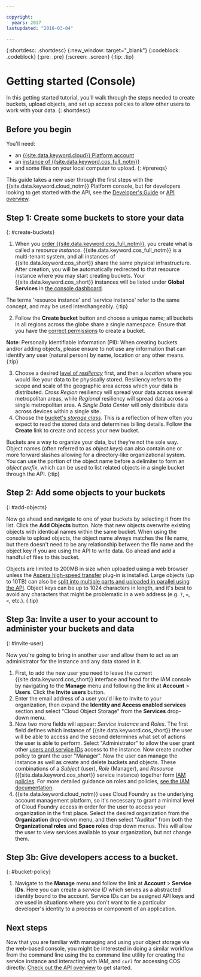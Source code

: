 ```yaml
---

copyright:
  years: 2017
lastupdated: "2018-03-04"

---
```

{:shortdesc: .shortdesc}
{:new_window: target="_blank"}
{:codeblock: .codeblock}
{:pre: .pre}
{:screen: .screen}
{:tip: .tip}


# Getting started (Console)

In this getting started tutorial, you'll walk through the steps needed to create buckets, upload objects, and set up access policies to allow other users to work with your data.
{: shortdesc}

## Before you begin
You'll need:
  * an [{{site.data.keyword.cloud}} Platform account](https://console.bluemix.net/registration/?target=%2Fcatalog%2Finfrastructure%2Fcloud-object-storage)
  * an [instance of {{site.data.keyword.cos_full_notm}}](/docs/services/cloud-object-storage/basics/order-storage.html)
  * and some files on your local computer to upload.
{: #prereqs}

This guide takes a new user through the first steps with the {{site.data.keyword.cloud_notm}} Platform console, but for developers looking to get started with the API, see the [Developer's Guide](/docs/services/cloud-object-storage/basics/developers.html) or [API overview](/docs/services/cloud-object-storage/api-reference/about-compatibility-api.html).

## Step 1: Create some buckets to store your data
{: #create-buckets}

  1. When you [order {{site.data.keyword.cos_full_notm}}](/docs/services/cloud-object-storage/basics/order-storage.html), you create what is called a _resource instance_. {{site.data.keyword.cos_full_notm}} is a multi-tenant system, and all instances of {{site.data.keyword.cos_short}} share the same physical infrastructure.  After creation, you will be automatically redirected to that resource instance where you may start creating buckets. Your {{site.data.keyword.cos_short}} instances will be listed under **Global Services** in [the console dashboard](https://console.bluemix.net/dashboard/apps).

The terms 'resource instance' and 'service instance' refer to the same concept, and may be used interchangeably.
{:tip}

  2. Follow the **Create bucket** button and choose a unique name; all buckets in all regions across the globe share a single namespace. Ensure that you have the [correct permissions](/docs/services/cloud-object-storage/iam/buckets.html) to create a bucket.

  **Note**: Personally Identifiable Information (PII): When creating buckets and/or adding objects, please ensure to not use any information that can identify any user (natural person) by name, location or any other means.
  {:tip}

  3. Choose a desired [level of _resiliency_](/docs/services/cloud-object-storage/basics/endpoints.html) first, and then a _location_ where you would like your data to be physically stored. Resiliency refers to the scope and scale of the geographic area across which your data is distributed. _Cross Region_ resiliency will spread your data across several metropolitan areas, while _Regional_ resiliency will spread data across a single metropolitan area.  A _Single Data Center_ will only distribute data across devices within a single site.
  4. Choose the [bucket's _storage class_](/docs/services/cloud-object-storage/basics/classes.html). This is a reflection of how often you expect to read the stored data and determines billing details. Follow the **Create** link to create and access your new bucket.

  Buckets are a way to organize your data, but they're not the sole way. Object names (often referred to as _object keys_) can also contain one or more forward slashes allowing for a directory-like organizational system. You can use the portion of the object name before a delimiter to form an _object prefix_, which can be used to list related objects in a single bucket through the API.
{:tip}


## Step 2: Add some objects to your buckets
{: #add-objects}

Now go ahead and navigate to one of your buckets by selecting it from the list.  Click the **Add Objects** button. Note that new objects overwrite existing objects with identical names within the same bucket. When using the console to upload objects, the object name always matches the file name, but there doesn't need to be any relationship between the file name and the object key if you are using the API to write data.  Go ahead and add a handful of files to this bucket.

Objects are limited to 200MB in size when uploaded using a web browser unless the [Aspera high-speed transfer](/docs/services/cloud-object-storage/basics/upload.html#high-speed-transfer) plug-in is installed. Large objects (up to 10TB) can also be [split into multiple parts and uploaded in parallel using the API](/docs/services/cloud-object-storage/basics/multipart.html).  Object keys can be up to 1024 characters in length, and it's best to avoid any characters that might be problematic in a web address (e.g. `?`, `=`, `<`, etc.).
{:tip}

## Step 3a: Invite a user to your account to administer your buckets and data
{: #invite-user}

Now you're going to bring in another user and allow them to act as an administrator for the instance and any data stored in it.

  1. First, to add the new user you need to leave the current {{site.data.keyword.cos_short}} interface and head for the IAM console by navigating to the **Manage** menu and following the link at **Account** > **Users**.  Click the **Invite users** button.
  2. Enter the email address of a user you'd like to invite to your organization, then expand the **Identity and Access enabled services** section and select "Cloud Object Storage" from the **Services** drop-down menu.
  3. Now two more fields will appear: _Service instance_ and _Roles_. The first field defines which instance of {{site.data.keyword.cos_short}} the user will be able to access and the second determines what set of actions the user is able to perform. Select "Administrator" to allow the user grant other [users and service IDs](/docs/services/cloud-object-storage/iam/users-serviceids.html) access to the instance. Now create another policy to grant the user "Manager".  Now the user can manage the instance as well as create and delete buckets and objects. These combinations of a _Subject_ (user), _Role_ (Manager), and _Resource_ ({{site.data.keyword.cos_short}} service instance) together form [IAM policies](/docs/services/cloud-object-storage/iam/overview.html#getting-started-with-iam). For more detailed guidance on roles and policies, [see the IAM documentation](/docs/iam/users_roles.html).
  4. {{site.data.keyword.cloud_notm}} uses Cloud Foundry as the underlying account management platform, so it's necessary to grant a minimal level of Cloud Foundry access in order for the user to access your organization in the first place.  Select the desired organization from the **Organization** drop-down menu, and then select "Auditor" from both the **Organizational roles** and **Space roles** drop down menus.  This will allow the user to view services available to your organization, but not change them.

## Step 3b: Give developers access to a bucket.
{: #bucket-policy}

  1. Navigate to the **Manage** menu and follow the link at **Account** > **Service IDs**.  Here you can create a _service ID_ which serves as a abstracted identity bound to the account.   Service IDs can be assigned API keys and are used in situations where you don't want to tie a particular developer's identity to a process or component of an application.

## Next steps

Now that you are familiar with managing and using your object storage via the web-based console, you might be interested in doing a similar workflow from the command line using  the `bx` command line utility for creating the service instance and interacting with IAM, and `curl` for accessing COS directly. [Check out the API overview](/docs/services/cloud-object-storage/api-reference/about-compatibility-api.html) to get started.
